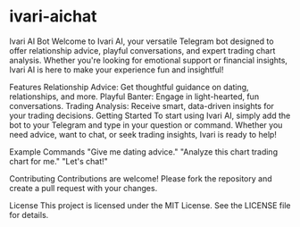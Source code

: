 # ivari-aichat

Ivari AI Bot
Welcome to Ivari AI, your versatile Telegram bot designed to offer relationship advice, playful conversations, and expert trading chart analysis. Whether you're looking for emotional support or financial insights, Ivari AI is here to make your experience fun and insightful!

Features
Relationship Advice: Get thoughtful guidance on dating, relationships, and more.
Playful Banter: Engage in light-hearted, fun conversations.
Trading Analysis: Receive smart, data-driven insights for your trading decisions.
Getting Started
To start using Ivari AI, simply add the bot to your Telegram and type in your question or command. Whether you need advice, want to chat, or seek trading insights, Ivari is ready to help!

Example Commands
"Give me dating advice."
"Analyze this chart trading chart for me."
"Let's chat!"

Contributing
Contributions are welcome! Please fork the repository and create a pull request with your changes.

License
This project is licensed under the MIT License. See the LICENSE file for details.

